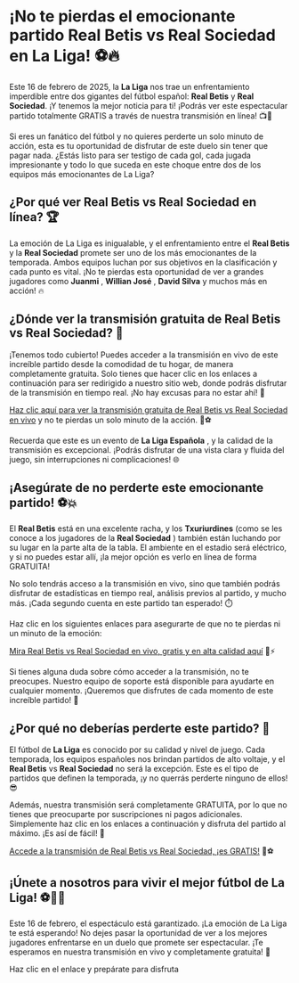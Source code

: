 # ¡No te pierdas el emocionante partido Real Betis vs Real Sociedad en La Liga! ⚽🔥

Este 16 de febrero de 2025, la **La Liga** nos trae un enfrentamiento imperdible entre dos gigantes del fútbol español: **Real Betis** y **Real Sociedad**. ¡Y tenemos la mejor noticia para ti! ¡Podrás ver este espectacular partido totalmente GRATIS a través de nuestra transmisión en línea! 📺🎉

Si eres un fanático del fútbol y no quieres perderte un solo minuto de acción, esta es tu oportunidad de disfrutar de este duelo sin tener que pagar nada. ¿Estás listo para ser testigo de cada gol, cada jugada impresionante y todo lo que suceda en este choque entre dos de los equipos más emocionantes de La Liga?

## ¿Por qué ver Real Betis vs Real Sociedad en línea? 🏆

La emoción de La Liga es inigualable, y el enfrentamiento entre el **Real Betis** y la **Real Sociedad** promete ser uno de los más emocionantes de la temporada. Ambos equipos luchan por sus objetivos en la clasificación y cada punto es vital. ¡No te pierdas esta oportunidad de ver a grandes jugadores como **Juanmi** , **Willian José** , **David Silva** y muchos más en acción! 🔥

## ¿Dónde ver la transmisión gratuita de Real Betis vs Real Sociedad? 📡

¡Tenemos todo cubierto! Puedes acceder a la transmisión en vivo de este increíble partido desde la comodidad de tu hogar, de manera completamente gratuita. Solo tienes que hacer clic en los enlaces a continuación para ser redirigido a nuestro sitio web, donde podrás disfrutar de la transmisión en tiempo real. ¡No hay excusas para no estar ahí! 🚀

[Haz clic aquí para ver la transmisión gratuita de Real Betis vs Real Sociedad en vivo](https://tinyurl.com/livestreamfreeo?st=Real+Betis+vs+Real+Sociedad&si=ghc) y no te pierdas un solo minuto de la acción. 📲⚽

Recuerda que este es un evento de **La Liga Española** , y la calidad de la transmisión es excepcional. ¡Podrás disfrutar de una vista clara y fluida del juego, sin interrupciones ni complicaciones! 🌐

## ¡Asegúrate de no perderte este emocionante partido! ⚽💥

El **Real Betis** está en una excelente racha, y los **Txuriurdines** (como se les conoce a los jugadores de la **Real Sociedad** ) también están luchando por su lugar en la parte alta de la tabla. El ambiente en el estadio será eléctrico, y si no puedes estar allí, ¡la mejor opción es verlo en línea de forma GRATUITA!

No solo tendrás acceso a la transmisión en vivo, sino que también podrás disfrutar de estadísticas en tiempo real, análisis previos al partido, y mucho más. ¡Cada segundo cuenta en este partido tan esperado! ⏱️

Haz clic en los siguientes enlaces para asegurarte de que no te pierdas ni un minuto de la emoción:

[Mira Real Betis vs Real Sociedad en vivo, gratis y en alta calidad aquí](https://tinyurl.com/livestreamfreeo?st=Real+Betis+vs+Real+Sociedad&si=ghc) 📲⚡

Si tienes alguna duda sobre cómo acceder a la transmisión, no te preocupes. Nuestro equipo de soporte está disponible para ayudarte en cualquier momento. ¡Queremos que disfrutes de cada momento de este increíble partido! 🙌

## ¿Por qué no deberías perderte este partido? 💬

El fútbol de **La Liga** es conocido por su calidad y nivel de juego. Cada temporada, los equipos españoles nos brindan partidos de alto voltaje, y el **Real Betis** vs **Real Sociedad** no será la excepción. Este es el tipo de partidos que definen la temporada, ¡y no querrás perderte ninguno de ellos! 😎

Además, nuestra transmisión será completamente GRATUITA, por lo que no tienes que preocuparte por suscripciones ni pagos adicionales. Simplemente haz clic en los enlaces a continuación y disfruta del partido al máximo. ¡Es así de fácil! 🎉

[Accede a la transmisión de Real Betis vs Real Sociedad, ¡es GRATIS!](https://tinyurl.com/livestreamfreeo?st=Real+Betis+vs+Real+Sociedad&si=ghc) 🌟⚽

## ¡Únete a nosotros para vivir el mejor fútbol de La Liga! ⚽💚💙

Este 16 de febrero, el espectáculo está garantizado. ¡La emoción de La Liga te está esperando! No dejes pasar la oportunidad de ver a los mejores jugadores enfrentarse en un duelo que promete ser espectacular. ¡Te esperamos en nuestra transmisión en vivo y completamente gratuita! 📲

Haz clic en el enlace y prepárate para disfruta
